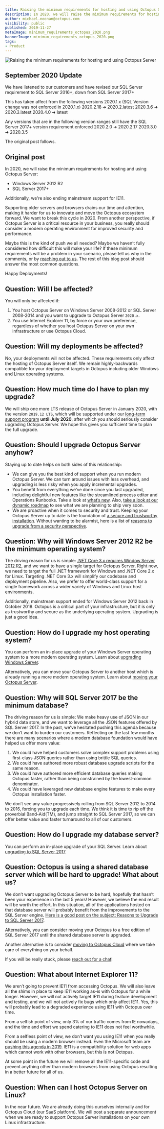 ```yaml
---
title: Raising the minimum requirements for hosting and using Octopus Server
description: In 2020, we will raise the minimum requirements for hosting and using Octopus Server.
author: michael.noonan@octopus.com
visibility: public
published: 2019-11-27
metaImage: minimum_requirements_octopus_2020.png
bannerImage: minimum_requirements_octopus_2020.png
tags:
- Product
---
```


![Raising the minimum requirements for hosting and using Octopus Server](minimum_requirements_octopus_2020.png)
## September 2020 Update
We have listened to our customers and have revised our SQL Server requirement to SQL Server 2016+, down from SQL Server 2017+

This has taken affect from the following versions
2020.1.x (SQL Version change was not enforced in 2020.1.x)
2020.2.18 ➜ 2020.2.latest
2020.3.6 ➜ 2020.3.latest
2020.4.0 ➜ latest

Any versions that are in the following version ranges still have the SQL Server 2017+ version requirement enforced
2020.2.0 ➜ 2020.2.17 
2020.3.0 ➜ 2020.3.5

The original post follows.

## Original post

In 2020, we will raise the minimum requirements for hosting and using Octopus Server:

- Windows Server 2012 R2
- SQL Server 2017+

Additionally, we're also ending mainstream support for IE11.

Supporting older servers and browsers drains our time and attention, making it harder for us to innovate and move the Octopus ecosystem forward. We want to break this cycle in 2020. From another perspective, if Octopus Server is a critical resource in your business, you really should consider a modern operating environment for improved security and performance.

Maybe this is the kind of push we all needed? Maybe we haven’t fully considered how difficult this will make your life? If these minimum requirements will be a problem in your scenario, please tell us why in the comments, or by [reaching out to us](https://octopus.com/support). The rest of this blog post should answer the most common questions.

Happy Deployments!

## Question: Will I be affected?

You will only be affected if:

1. You host Octopus Server on Windows Server 2008-2012 or SQL Server 2008-2014 and you want to upgrade to Octopus Server `2020.x`.
2. You use Internet Explorer 11, by force or your own preference, regardless of whether you host Octopus Server on your own infrastructure or use Octopus Cloud.

## Question: Will my deployments be affected?

No, your deployments will not be affected. These requirements only affect the hosting of Octopus Server itself. We remain highly-backwards compatible for your deployment targets in Octopus including older Windows and Linux operating systems.

## Question: How much time do I have to plan my upgrade?

We will ship one more LTS release of Octopus Server in January 2020, with the version `2019.12 LTS`, which will be supported under our [long-term support program](https://octopus.com/docs/administration/upgrading/long-term-support) **until July 2020**, after which you should seriously consider upgrading Octopus Server. We hope this gives you sufficient time to plan the full upgrade.

## Question: Should I upgrade Octopus Server anyhow?

Staying up to date helps on both sides of this relationship:

- We can give you the best kind of support when you run modern Octopus Server. We can turn around issues with less overhead, and upgrading is less risky when you apply incremental upgrades.
- You benefit from everything we’ve done since you last upgraded, including delightful new features like the streamlined process editor and Operations Runbooks. Take a look at [what’s new](https://octopus.com/whatsnew). Also, [take a look at our dynamic roadmap](https://octopus.com/roadmap) to see what we are planning to ship very soon.
- We are proactive when it comes to security and trust. Keeping your Octopus Server up to date is the foundation of [a secure and trustworthy installation](https://octopus.com/docs/administration/security/hardening-octopus). Without wanting to be alarmist, here is a list of [reasons to upgrade from a security perspective](https://www.cvedetails.com/vulnerability-list/vendor_id-16785/product_id-39115/Octopus-Octopus-Deploy.html).

## Question: Why will Windows Server 2012 R2 be the minimum operating system?

The driving reason for us is simple: [.NET Core 3.x requires Window Server 2012 R2](https://github.com/dotnet/core/blob/master/release-notes/3.0/3.0-supported-os.md), and we want to have a single target for Octopus Server. Right now, we need to target the full .NET framework for Windows and .NET Core 2.x for Linux. Targeting .NET Core 3.x will simplify our codebase and deployment pipeline. Also, we prefer to offer world-class support for a single framework across a wider variety of Windows and Linux host environments.

Additionally, mainstream support ended for Windows Server 2012 back in October 2018. Octopus is a critical part of your infrastructure, but it is only as trustworthy and secure as the underlying operating system. Upgrading is just a good idea.

## Question: How do I upgrade my host operating system?

You can perform an in-place upgrade of your Windows Server operating system to a more modern operating system. Learn about [upgrading Windows Server](https://docs.microsoft.com/en-us/windows-server/get-started/installation-and-upgrade).

Alternatively, you can move your Octopus Server to another host which is already running a more modern operating system. Learn about [moving your Octopus Server](https://octopus.com/docs/administration/managing-infrastructure/moving-your-octopus).

## Question: Why will SQL Server 2017 be the minimum database?

The driving reason for us is simple: We make heavy use of JSON in our hybrid data store, and we want to leverage all the JSON features offered by SQL Server 2017. In the past, we’ve hesitated pushing this agenda because we don’t want to burden our customers. Reflecting on the last few months there are many scenarios where a modern database foundation would have helped us offer more value:

1. We could have helped customers solve complex support problems using first-class JSON queries rather than using brittle SQL queries.
2. We could have authored more robust database upgrade scripts for the same reason.
3. We could have authored more efficient database queries making Octopus faster, rather than being constrained by the lowest-common denominator.
4. We could have leveraged new database engine features to make every Octopus installation faster.

We don’t see any value progressively rolling from SQL Server 2012 to 2014 to 2016, forcing you to upgrade each time. We think it is time to rip off the proverbial Band-Aid(TM), and jump straight to SQL Server 2017, so we can offer better value and faster turnaround to all of our customers.

## Question: How do I upgrade my database server?

You can perform an in-place upgrade of your SQL Server. Learn about [upgrading to SQL Server 2017](https://docs.microsoft.com/en-us/sql/database-engine/install-windows/upgrade-sql-server).

## Question: Octopus is using a shared database server which will be hard to upgrade! What about us?

We don’t want upgrading Octopus Server to be hard, hopefully that hasn’t been your experience in the last 5 years! However, we believe the end result will be worth the effort. In this situation, all of the applications hosted on that database server will probably benefit from the improvements to the SQL Server engine. [Here is a good post on the subject: Reasons to Upgrade to SQL Server 2017](https://sqlperformance.com/2018/04/sql-server-2017/reasons-to-upgrade-to-sql-server-2017).

Alternatively, you can consider moving your Octopus to a free edition of SQL Server 2017 until the shared database server is upgraded.

Another alternative is to consider [moving to Octopus Cloud](https://octopus.com/cloud) where we take care of everything on your behalf.

If you will be really stuck, please [reach out for a chat](https://octopus.com/support)!

## Question: What about Internet Explorer 11?

We aren’t going to prevent IE11 from accessing Octopus. We will also leave all the shims in place to keep IE11 working as-is with Octopus for a while longer. However, we will not actively target IE11 during feature development and testing, and we will not actively fix bugs which only affect IE11. Yes, this will probably lead to a degraded experience using IE11 with Octopus over time.

From a selfish point of view, only 3% of our traffic comes from IE nowadays, and the time and effort we spend catering to IE11 does not feel worthwhile.

From a selfless point of view, we don’t want you using IE11 when you really should be using a modern browser instead. Even the Microsoft team are [pushing this agenda in 2019](https://techcommunity.microsoft.com/t5/Windows-IT-Pro-Blog/The-perils-of-using-Internet-Explorer-as-your-default-browser/ba-p/331732). IE11 is a compatibility solution for web apps which cannot work with other browsers, but this is not Octopus.

At some point in the future we will remove all the IE11-specific code and prevent anything other than modern browsers from using Octopus resulting in a better future for all of us.

## Question: When can I host Octopus Server on Linux?

In the near future. We are already doing this ourselves internally and for Octopus Cloud (our SaaS platform). We will post a separate announcement when we are ready to support Octopus Server installations on your own Linux infrastructure.
